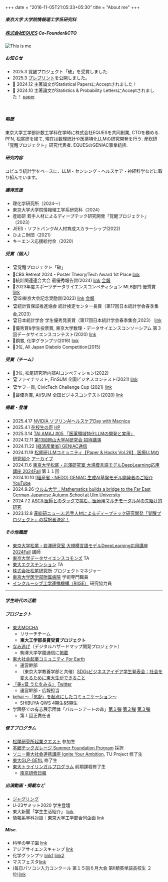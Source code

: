 +++
date = "2016-11-05T21:05:33+05:30"
title = "About me"
+++

##### 東京大学 大学院情報理工学系研究科
##### [株式会社EQUES](https://www.eques.co.jp) Co-Founder&CTO  

![This is me][1]


##### お知らせ
* 2025.3 覚醒プロジェクト「破」を受賞しました.
* 2025.3 [プレプリント](https://www.biorxiv.org/content/10.1101/2025.03.04.641567v1)を公開しました。
* 🎉 2024.12 主著論文がStatistical PapersにAcceptされました！
* 🎉 2024.10 主著論文がStatistics & Probability LettersにAcceptされました！ [paper](https://www.sciencedirect.com/science/article/pii/S016771522400258X?via%3Dihub)
<br> 

##### 略歴

東京大学工学部計数工学科在学時に株式会社EQUESを共同創業, CTOを務める. PFN, 松尾研を経て, 現在は数理統計や医薬特化LLMの研究開発を行う. 産総研「覚醒プロジェクト」研究代表者. EQUESのGENIAC事業統括.

##### 研究内容

コピュラ統計学をベースに、LLM・センシング・ヘルスケア・神経科学などに取り組んでいます。

##### 獲得支援

* 理化学研究所（2024〜）
* 東京大学大学院情報理工学系研究科（2024）
* 産総研 若手人材によるディープテック研究開発「覚醒プロジェクト」（2023） 
* JEES・ソフトバンクAI人材育成スカラーシップ(2022)
* ひよこ財団（2021）
* キーエンス応援給付金（2020）

##### 受賞（個人）
* 🏆覚醒プロジェクト「破」
* 🥇CBS Retreat 2024 - Poster Theory/Tech Award 1st Place [link](https://cbs.riken.jp/jp/lifeatcbs/retreat2024-poster.html)
* 🥇統計関連連合大会 最優秀報告賞(2024) [link](http://www.jfssa.jp/meeting/page-922/) [会報](https://pub-files.atlas.jp/cer-r/jfssa2024/pdf/2025announcement_250120_ja_20250120165157768.pdf)
* 🥇2023年度スポーツデータサイエンスコンペティション MLB部門 優秀賞 [link](https://sports.ywebsys.net/news/archives/0024/)
* 🏆ISI東京大会記念奨励賞(2023) [link](https://www.jss.gr.jp/society/prize/) [会報](https://www.jss.gr.jp/wp-content/uploads/K197.pdf)
* 🏆統計質保証推進協会 統計検定センター長賞（第17回日本統計学会春季集会,2023）
* 🏆日本統計学会 学生優秀発表賞（第17回日本統計学会春季集会,2023） [link](https://www.jss.gr.jp/wp-content/uploads/17th-shunki-houkoku.pdf)
* 🥈優秀賞&学生投票賞, 東京大学数理・データサイエンスコンソーシアム 第３回データサイエンスコンテスト(2020) [link](http://www.mi.u-tokyo.ac.jp/contest2020.html)
* 🥉銅賞, 化学グランプリ(2016) [link](http://gp.csj.jp/media/common/gp2016results.pdf)
* 🥉3位, All Japan Diabolo Competition(2015)

##### 受賞（チーム）
* 🥉3位, 松尾研究所内部AIコンペティション(2022)
* 🏆ファイナリスト, FinSUM 全国ビジネスコンテスト(2021) [link]()
* 🏆ヤフー賞, CivicTech Challenge Cup (2021) [link](https://ccc2021.code4japan.org)
* 🥇最優秀賞, AI/SUM 全国ビジネスコンテスト(2020) [link]()


##### 掲載・登壇
- 2025.4.17 [NVIDIA ソブリンAIヘルスケアDay with Macnica](https://go.macnica.co.jp/Entry-CLV-RS-NV-20250417-Sovereign-AI-Healthcare-Day.html)
- 2025.4.1 [在校生の声](https://www.keisu.t.u-tokyo.ac.jp/wp-content/uploads/2025/04/pamphlet_2025.pdf) [HP](https://www.keisu.t.u-tokyo.ac.jp/voices/%E5%8A%A9%E7%94%B0-%E4%B8%80%E6%99%9F/)
- 2025.3.14 [TAI AMAJ #05 「医薬領域特化LLMの開発と実用」](https://lu.ma/mzxodxyl)
- 2024.12.11 [第13回岡山大学AI研究会 招待講演](https://www.cc.okayama-u.ac.jp/imelab/ouai/index.html)
- 2024.11.22 [[経済産業省] GENIAC通信](https://www.meti.go.jp/policy/mono_info_service/geniac/geniac_magazine/kickoffevents_2_1.html)
- 2024.11.19 [松尾研LLMコミュニティ【Paper & Hacks Vol.26】 医療LLMの研究紹介](https://matsuolab-community.connpass.com/event/336858/) [アーカイブ](https://youtu.be/a4U2iFg48SY)
- 2024.11.6 [東京大学松尾・岩澤研究室 大規模言語モデルDeepLearning応用講座 2024Fall](https://weblab.t.u-tokyo.ac.jp/education/large-language-model/) 第１１回
- 2024.10.10 [[経産省・NEDO] GENIAC 生成AI基盤モデル開発者のご紹介](https://www.meti.go.jp/policy/mono_info_service/geniac/selection_2/index.html)  [YouTube](https://www.youtube.com/watch?v=aISmHo47mDY)
- 2024.9.26 [ウルム大学：Mathematics builds a bridge to the Far East German-Japanese Autumn School at Ulm University](https://www.uni-ulm.de/en/mawi/faculty/mawi-detailseiten/news-details/article/deutsch-japanische-herbstschule-an-der-uni-ulm/)
- 2024.7.2 [ASCII:医師とのタッグで挑む、医療用マルチモーダルAIの先駆け的研究](https://ascii.jp/elem/000/004/207/4207365/)
- 2023.12.8 [産総研ニュース:若手人材によるディープテック研究開発「覚醒プロジェクト」の採択者決定！](https://www.aist.go.jp/aist_j/news/au20231208.html) 


##### その他職歴
- [東京大学松尾・岩澤研究室 大規模言語モデルDeepLearning応用講座 2024Fall](https://weblab.t.u-tokyo.ac.jp/education/large-language-model/) 講師
- [東京大学データサイエンスコモンズ](http://www.mi.u-tokyo.ac.jp/dscommons/) TA
- [東大エクステンション](https://www.utokyo-ext.co.jp/dss/teacher-list) TA
- [株式会社松尾研究所](https://matsuo-institute.com) プロジェクトマネジャー
- [東京大学医学部附属病院](https://cardiovasc.m.u-tokyo.ac.jp/study/ai) 学術専門職員 
- [インクルーシブ工学連携機構（RIISE）](https://www.riise.u-tokyo.ac.jp/research_programs/sdc/members) 研究協力員 


---

##### 学生時代の活動
##### プロジェクト
* [東大MOCHA](https://mocha.t.u-tokyo.ac.jp) 
    - リサーチチーム
    - **東大工学部長賞受賞プロジェクト**
* [なみ逃げ](https://www.komazawa-u.ac.jp/news/extracurricular/2021/1215-10942.html)（デジタルハザードマップ開発プロジェクト）
    - 駒澤大学学園通信に[掲載](https://www.komazawa-u.ac.jp/topics/files/gakuen_tsushin352.pdf)
* [東大社会起業コミュニティ For Earth](https://forearthut.com)
    -  運営幹部
    - （東京大学教養学部と共催）[SDGsビジネスアイデア学生発表会：社会を変えるために東大生ができること](http://presentation.sdgs.c.u-tokyo.ac.jp/poster2022.html)
* [『美×音 うたをみる』](https://utawomiru.net) [Twitter](https://twitter.com/bion_exibi_conc)
    - 運営幹部・広報担当
* [kehai 〜「気配」を起点にしたコミュニケーション〜](https://shibuya-qws.com/project/kehai)
    - SHIBUYA QWS 4期生&5期生 
* 学園祭での有志展示団体「バルーンアートの森」[第１弾](https://gogatsusai.jp/95/visitor/campus/kikaku/398) [第２弾](https://www.komabasai.net/73/visitor/project/427) [第３弾](https://gogatsusai.jp/96/visitor/kikaku/560/)
    - 第１回正責任者

##### 修了プログラム
* [松尾研究所起業クエスト](https://weblab.t.u-tokyo.ac.jp/kigyoquest/) 参加生
* [本郷テックガレージ Summer Foundation Program]() 採択
* [ソニー東大社会連携講座 Ignite Your Ambition](https://ignite-your-ambition.com), TU Project 修了生
* [東大GLP-GEfIL](https://www.glp.u-tokyo.ac.jp) 修了生
* [東大トライリンガルプログラム](http://www.cgcs.c.u-tokyo.ac.jp/tlp/) 前期課程修了生
    * [南京研修日報](https://lapsummer.wordpress.com/2019/08/16/%e6%89%af%e9%93%83%e5%a5%bd%e3%81%8d%e3%81%aa%e4%ba%ba%e3%81%a8%e7%b9%8b%e3%81%8c%e3%82%8a%e3%81%9f%e3%81%84/)

##### 出演動画・掲載など
* [ジャグリング](https://stardust-coder.github.io/myportfolio/portfolio/work1/)
* U-23サミット2020 学生登壇
* 東大新聞「学生生活紹介」 [link](https://www.todaishimbun.org/koukigakuseiseikatsu20210619/)
* 情報系学科対談｜東京大学工学部合同企画 [link](https://note.com/kogakubu_godo/n/n1813af70510b)

##### Misc.
* 科学の甲子園 [link](https://www.gakko.otsuka.tsukuba.ac.jp/wp/wp-content/uploads/2017/02/ff28f9fc78e86512869a2242bff5376c.pdf)
* アジアサイエンスキャンプ [link](https://www.jst.go.jp/cpse/risushien/asc/pdf/report_asc2017.pdf)
* 化学グランプリ [link1](http://gp.csj.jp/results/gp2016.html) [link2](https://www.gakko.otsuka.tsukuba.ac.jp/wp/wp-content/uploads/2015/04/2c39a0e414cf58ff3186e3c67899feb7.pdf)
* マスフェスタ[link](https://otemae-hs.ed.jp/ssh/dat/2015mathfesta_report.pdf)
* (毎日パソコン入力コンクール 第１５回６月大会 第II類英単語高校生 ２位)[link](https://maipaso.net/past_ranking/)

[1]: /img/me.png




